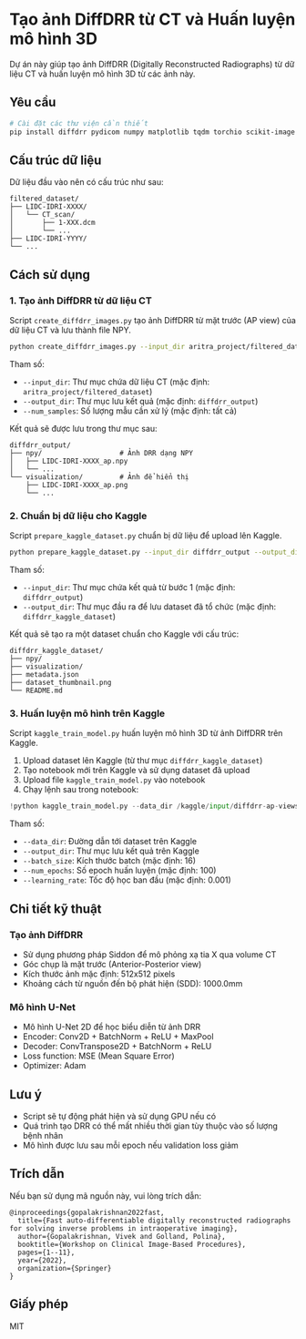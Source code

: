 # Tạo ảnh DiffDRR từ CT và Huấn luyện mô hình 3D

Dự án này giúp tạo ảnh DiffDRR (Digitally Reconstructed Radiographs) từ dữ liệu CT và huấn luyện mô hình 3D từ các ảnh này.

## Yêu cầu

```bash
# Cài đặt các thư viện cần thiết
pip install diffdrr pydicom numpy matplotlib tqdm torchio scikit-image torch torchvision
```

## Cấu trúc dữ liệu

Dữ liệu đầu vào nên có cấu trúc như sau:

```
filtered_dataset/
├── LIDC-IDRI-XXXX/
│   └── CT_scan/
│       ├── 1-XXX.dcm
│       └── ...
├── LIDC-IDRI-YYYY/
└── ...
```

## Cách sử dụng

### 1. Tạo ảnh DiffDRR từ dữ liệu CT

Script `create_diffdrr_images.py` tạo ảnh DiffDRR từ mặt trước (AP view) của dữ liệu CT và lưu thành file NPY.

```bash
python create_diffdrr_images.py --input_dir aritra_project/filtered_dataset --output_dir diffdrr_output
```

Tham số:
- `--input_dir`: Thư mục chứa dữ liệu CT (mặc định: `aritra_project/filtered_dataset`)
- `--output_dir`: Thư mục lưu kết quả (mặc định: `diffdrr_output`)
- `--num_samples`: Số lượng mẫu cần xử lý (mặc định: tất cả)

Kết quả sẽ được lưu trong thư mục sau:
```
diffdrr_output/
├── npy/                   # Ảnh DRR dạng NPY
│   ├── LIDC-IDRI-XXXX_ap.npy
│   └── ...
└── visualization/         # Ảnh để hiển thị
    ├── LIDC-IDRI-XXXX_ap.png
    └── ...
```

### 2. Chuẩn bị dữ liệu cho Kaggle

Script `prepare_kaggle_dataset.py` chuẩn bị dữ liệu để upload lên Kaggle.

```bash
python prepare_kaggle_dataset.py --input_dir diffdrr_output --output_dir diffdrr_kaggle_dataset
```

Tham số:
- `--input_dir`: Thư mục chứa kết quả từ bước 1 (mặc định: `diffdrr_output`)
- `--output_dir`: Thư mục đầu ra để lưu dataset đã tổ chức (mặc định: `diffdrr_kaggle_dataset`)

Kết quả sẽ tạo ra một dataset chuẩn cho Kaggle với cấu trúc:
```
diffdrr_kaggle_dataset/
├── npy/
├── visualization/
├── metadata.json
├── dataset_thumbnail.png
└── README.md
```

### 3. Huấn luyện mô hình trên Kaggle

Script `kaggle_train_model.py` huấn luyện mô hình 3D từ ảnh DiffDRR trên Kaggle.

1. Upload dataset lên Kaggle (từ thư mục `diffdrr_kaggle_dataset`)
2. Tạo notebook mới trên Kaggle và sử dụng dataset đã upload
3. Upload file `kaggle_train_model.py` vào notebook
4. Chạy lệnh sau trong notebook:

```python
!python kaggle_train_model.py --data_dir /kaggle/input/diffdrr-ap-views --output_dir /kaggle/working/output
```

Tham số:
- `--data_dir`: Đường dẫn tới dataset trên Kaggle
- `--output_dir`: Thư mục lưu kết quả trên Kaggle
- `--batch_size`: Kích thước batch (mặc định: 16)
- `--num_epochs`: Số epoch huấn luyện (mặc định: 100)
- `--learning_rate`: Tốc độ học ban đầu (mặc định: 0.001)

## Chi tiết kỹ thuật

### Tạo ảnh DiffDRR

- Sử dụng phương pháp Siddon để mô phỏng xạ tia X qua volume CT
- Góc chụp là mặt trước (Anterior-Posterior view)
- Kích thước ảnh mặc định: 512x512 pixels
- Khoảng cách từ nguồn đến bộ phát hiện (SDD): 1000.0mm

### Mô hình U-Net

- Mô hình U-Net 2D để học biểu diễn từ ảnh DRR
- Encoder: Conv2D + BatchNorm + ReLU + MaxPool
- Decoder: ConvTranspose2D + BatchNorm + ReLU
- Loss function: MSE (Mean Square Error)
- Optimizer: Adam

## Lưu ý

- Script sẽ tự động phát hiện và sử dụng GPU nếu có
- Quá trình tạo DRR có thể mất nhiều thời gian tùy thuộc vào số lượng bệnh nhân
- Mô hình được lưu sau mỗi epoch nếu validation loss giảm

## Trích dẫn

Nếu bạn sử dụng mã nguồn này, vui lòng trích dẫn:

```
@inproceedings{gopalakrishnan2022fast,
  title={Fast auto-differentiable digitally reconstructed radiographs for solving inverse problems in intraoperative imaging},
  author={Gopalakrishnan, Vivek and Golland, Polina},
  booktitle={Workshop on Clinical Image-Based Procedures},
  pages={1--11},
  year={2022},
  organization={Springer}
}
```

## Giấy phép

MIT







